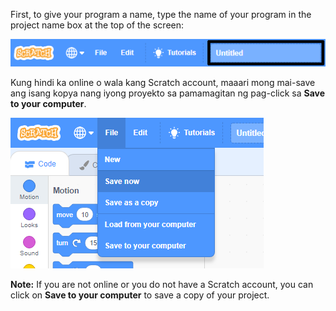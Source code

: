 First, to give your program a name, type the name of your program in the project name box at the top of the screen:

![screenshot](images/name-annotated.png)

Kung hindi ka online o wala kang Scratch account, maaari mong mai-save ang isang kopya nang iyong proyekto sa pamamagitan ng pag-click sa **Save to your computer**.

![Selecting 'Save now' in the 'File' menu.](images/save.png)

**Note:** If you are not online or you do not have a Scratch account, you can click on **Save to your computer** to save a copy of your project.
